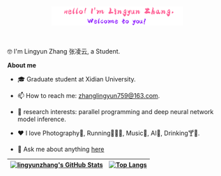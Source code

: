 <p align="center"><a href="https://anuraghazra.github.io"><img width="60%" src="./Hello.jpg" /></a></p>
<br />

🤓 I'm Lingyun Zhang 张凌云, a Student.

**About me**

- 🎓 Graduate student at Xidian University.

- 📫 How to reach me: zhanglingyun759@163.com.

- 🔬 research interests: parallel programming and deep neural network model inference.
  
- ❤️ I love Photography📸, Running🏃🏻‍♂️, Music🎸, AI🤖, Drinking🍸🍺. 

- 💬 Ask me about anything [here](https://github.com/zly5/zly5/issues)

  
| [![lingyunzhang's GitHub Stats](https://readme-stats-fabio-vicente.vercel.app/api?username=zly5&show_icons=true&hide=prs,contribs&hide_border=true&count_private=true&theme=buefy)](https://github.com/zly5)| [![Top Langs](https://github-readme-stats.vercel.app/api/top-langs/?username=zly5&layout=compact&theme=buefy&hide_border=true)](https://github.com/zly5) |
| ------------- | ------------- |


<!--

[![lingyunzhang's GitHub Stats](https://github-readme-stats.vercel.app/api?username=zly5&show_icons=true&hide=prs,contribs&count_private=true&bg_color=30,77FFD2,6297DB,1EECFF&title_color=fff&text_color=fff&icon_color=fff)](https://github.com/zly5)
### 🤔，我使用的编程语言
[![Top Langs](https://github-readme-stats.vercel.app/api/top-langs/?username=zly5&layout=compact)](https://github.com/zly5) 

**zly5/zly5** is a ✨ _special_ ✨ repository because its `README.md` (this file) appears on your GitHub profile.

Here are some ideas to get you started:

- 🔭 I’m currently working on ...
- 🌱 I’m currently learning ...
- 👯 I’m looking to collaborate on ...
- 🤔 I’m looking for help with ...
- 💬 Ask me about ...
- 📫 How to reach me: ...
- 😄 Pronouns: ...
- ⚡ Fun fact: ...
-->


